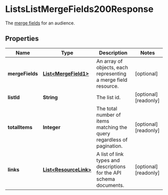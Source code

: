 

# ListsListMergeFields200Response

The [merge fields](https://mailchimp.com/developer/marketing/docs/merge-fields/) for an audience.

## Properties

| Name | Type | Description | Notes |
|------------ | ------------- | ------------- | -------------|
|**mergeFields** | [**List&lt;MergeField1&gt;**](MergeField1.md) | An array of objects, each representing a merge field resource. |  [optional] |
|**listId** | **String** | The list id. |  [optional] [readonly] |
|**totalItems** | **Integer** | The total number of items matching the query regardless of pagination. |  [optional] [readonly] |
|**links** | [**List&lt;ResourceLink&gt;**](ResourceLink.md) | A list of link types and descriptions for the API schema documents. |  [optional] [readonly] |



